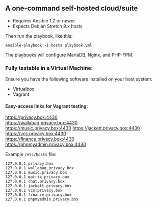 ## A one-command self-hosted cloud/suite

- Requires Ansible 1.2 or newer
- Expects Debian Stretch 9.x hosts

Then run the playbook, like this:

	ansible-playbook -i hosts playbook.yml

The playbooks will configure MariaDB, Nginx, and PHP-FPM.

### Fully testable in a Virtual Machine:
Ensure you have the following software installed on your host system:
- Virtualbox
- Vagrant

#### Easy-access links for Vagrant testing:
https://privacy.box:4430  
https://wallabag.privacy.box:4430  
https://music.privacy.box:4430
https://jackett.privacy.box:4430  
https://vcs.privacy.box:4430  
https://finance.privacy.box:4430  
https://phpmyadmin.privacy.box:4430  

Example `/etc/hosts` file:
```
127.0.0.1 privacy.box
127.0.0.1 wallabag.privacy.box
127.0.0.1 music.privacy.box
127.0.0.1 matrix.privacy.box
127.0.0.1 chat.privacy.box
127.0.0.1 jackett.privacy.box
127.0.0.1 vcs.privacy.box
127.0.0.1 finance.privacy.box
127.0.0.1 phpmyadmin.privacy.box
```

